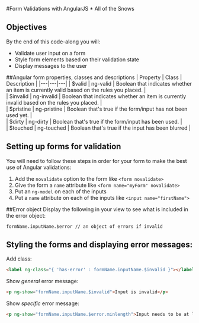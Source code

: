 #Form Validations with AngularJS * All of the Snows

## Objectives

By the end of this code-along you will:

- Validate user input on a form
- Style form elements based on their validation state
- Display messages to the user

##Angular form properties, classes and descriptions
| Property  |  Class | Description  |
|---|---|---|
| $valid  |  ng-valid | Boolean that indicates whether an item is currently valid based on the rules you placed.  |   
| $invalid  |  ng-invalid |  Boolean that indicates whether an item is currently invalid based on the rules you placed. |   
|  $pristine |  ng-pristine |  Boolean that's true if the form/input has not been used yet. |   
|  $dirty |  ng-dirty |   Boolean that's true if the form/input has been used. |   
|  $touched |  ng-touched |  Boolean that's true if the input has been blurred |

## Setting up forms for validation

You will need to follow these steps in order for your form to make the best use of Angular validations:

1. Add the `novalidate` option to the form like `<form novalidate>`
1. Give the form a `name` attribute like `<form name="myForm" novalidate>`
1. Put an `ng-model` on each of the inputs
1. Put a `name` attribute on each of the inputs like `<input name="firstName">`

##Error object
Display the following in your view to see what is included in the error object:
```
formName.inputName.$error // an object of errors if invalid
```
## Styling the forms and displaying error messages:


Add class:

```html
<label ng-class="{ 'has-error' : formName.inputName.$invalid }"></label>
```

Show *general* error message:

```html
<p ng-show="formName.inputName.$invalid">Input is invalid</p>
```

Show *specific* error message:

```html
<p ng-show="formName.inputName.$error.minlength">Input needs to be at least 5 characters</p>
```
